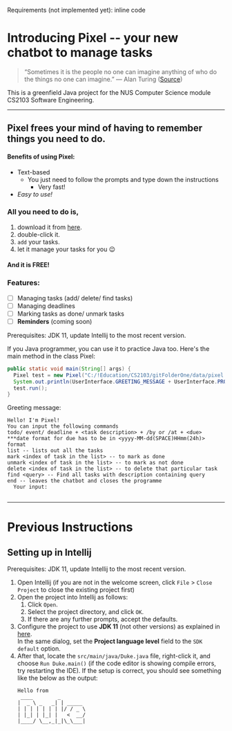 Requirements (not implemented yet): inline code

# Introducing Pixel -- your new chatbot to manage tasks

> “Sometimes it is the people no one can imagine anything of who do the things no one can imagine.”
― Alan Turing ([Source](https://www.goodreads.com/author/quotes/87041.Alan_Turing#:~:text=%E2%80%9CSometimes%20it%20is%20the%20people,things%20no%20one%20can%20imagine.%E2%80%9D&text=%E2%80%9CWe%20can%20only%20see%20a,that%20needs%20to%20be%20done.%E2%80%9D&text=%E2%80%9CI'm%20afraid%20that%20the,by%20some%20in%20the%20future. "Source link"))

This is a greenfield Java project for the NUS Computer Science module CS2103 Software Engineering. <br />

-----

## Pixel frees your mind of having to remember things you need to do.
#### Benefits of using Pixel:
* Text-based
     * You just need to follow the prompts and type down the instructions
         * Very fast!
 * _Easy to use!_ <br />

### All you need to do is,

1. download it from [here](https://www.youtube.com/watch?v=gfHXYKX85jE "hey").
2. double-click it.
3. `add` your tasks.
4. let it manage your tasks for you 😉 <br />

#### And it is FREE! <br />

### Features:
- [ ] Managing tasks (add/ delete/ find tasks)
- [ ] Managing deadlines
- [ ] Marking tasks as done/ unmark tasks
- [ ] **Reminders** (coming soon)

Prerequisites: JDK 11, update Intellij to the most recent version.

If you Java programmer, you can use it to practice Java too. Here's the main method in the class Pixel:

 ``` java
 public static void main(String[] args) {
   Pixel test = new Pixel("C:/!Education/CS2103/gitFolderOne/data/pixel.txt");
   System.out.println(UserInterface.GREETING_MESSAGE + UserInterface.PROMPT_MESSAGE);
   test.run();
 }
 ```
 
 Greeting message:
 ```
Hello! I'm Pixel! 
You can input the following commands 
 todo/ event/ deadline + <task description> + /by or /at + <due> 
 ***date format for due has to be in <yyyy-MM-dd(SPACE)HHmm(24h)> format 
 list -- lists out all the tasks 
 mark <index of task in the list> -- to mark as done 
 unmark <index of task in the list> -- to mark as not done 
 delete <index of task in the list> -- to delete that particular task 
 find <query> -- Find all tasks with description containing query 
 end -- leaves the chatbot and closes the programme 
   Your input: 
   
 ```


------

# Previous Instructions
## Setting up in Intellij

Prerequisites: JDK 11, update Intellij to the most recent version.

1. Open Intellij (if you are not in the welcome screen, click `File` > `Close Project` to close the existing project first)
1. Open the project into Intellij as follows:
   1. Click `Open`.
   1. Select the project directory, and click `OK`.
   1. If there are any further prompts, accept the defaults.
1. Configure the project to use **JDK 11** (not other versions) as explained in [here](https://www.jetbrains.com/help/idea/sdk.html#set-up-jdk).<br>
   In the same dialog, set the **Project language level** field to the `SDK default` option.
3. After that, locate the `src/main/java/Duke.java` file, right-click it, and choose `Run Duke.main()` (if the code editor is showing compile errors, try restarting the IDE). If the setup is correct, you should see something like the below as the output:
   ```
   Hello from
    ____        _        
   |  _ \ _   _| | _____ 
   | | | | | | | |/ / _ \
   | |_| | |_| |   <  __/
   |____/ \__,_|_|\_\___|
   ```
